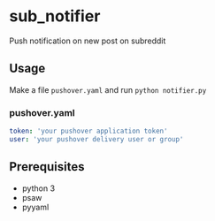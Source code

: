 # sub_notifier
Push notification on new post on subreddit

## Usage

Make a file `pushover.yaml` and run `python notifier.py`

### pushover.yaml
```yaml
token: 'your pushover application token'
user: 'your pushover delivery user or group'
```

## Prerequisites

* python 3
* psaw
* pyyaml
